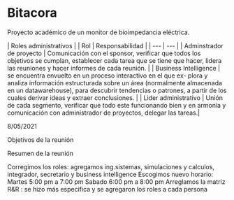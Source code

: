 # Bitacora
Proyecto académico de un monitor de bioimpedancia eléctrica.

|      Roles administrativos    |
| Rol | Responsabilidad |
| --- | --- |
| Adminstrador de proyecto | Comunicación con el sponsor, verificar que todos los objetivos se cumplan, establecer cada tarea que se tiene que hacer, lidera las reuniones y hacer                              informes de cada reunión. |
| Business Intelligence | se encuentra envuelto en un proceso interactivo en el que ex-
                          plora y analiza información estructurada sobre un área (normalmente almacenada
                          en un datawarehouse), para descubrir tendencias o patrones, a partir de los cuales
                          derivar ideas y extraer conclusiones. |
| Lider administrativo | Unión de cada segmento, verificar que todo este funcionando bien y en armonía y comunicación con administrador de proyectos, delegar las tareas.|


8/05/2021

Objetivos de la reunión

Resumen de la reunión

Corregimos los roles: agregamos ing.sistemas, simulaciones y calculos, integrador, secretario y business intelligence
Escogimos nuevo horario: Martes 5:00 pm a 7:00 pm
                         Sabado 6:00 pm a 8:00 pm
Arreglamos la matriz R&R : se hizo más especifica y se agregaron los roles a cada persona


